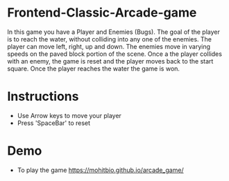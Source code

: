 Frontend-Classic-Arcade-game
===============================

In this game you have a Player and Enemies (Bugs). The goal of the player is to reach the water, without colliding into any one of the enemies. The player can move left, right, up and down. The enemies move in varying speeds on the paved block portion of the scene. Once a the player collides with an enemy, the game is reset and the player moves back to the start square. Once the player reaches the water the game is won.

Instructions
=============

- Use Arrow keys to move your player
- Press 'SpaceBar' to reset

Demo
======

- To play the game https://mohitbio.github.io/arcade_game/